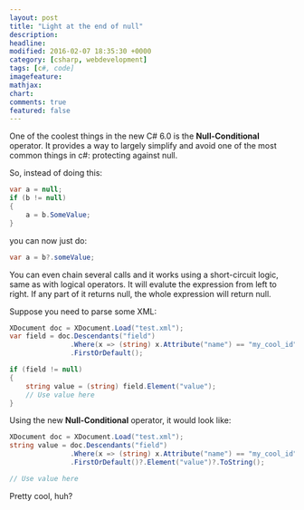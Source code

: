 ```yaml
---
layout: post
title: "Light at the end of null"
description:
headline:
modified: 2016-02-07 18:35:30 +0000
category: [csharp, webdevelopment]
tags: [c#, code]
imagefeature:
mathjax:
chart:
comments: true
featured: false
---
```


One of the coolest things in the new C# 6.0 is the **Null-Conditional** operator. It provides a way to largely simplify and avoid one of the most common things in c#: protecting against null.

So, instead of doing this:

```csharp
var a = null;
if (b != null)
{
    a = b.SomeValue;
}
```

you can now just do:

```csharp
var a = b?.someValue;
```

You can even chain several calls and it works using a short-circuit logic, same as with logical operators.
It will evalute the expression from left to right. If any part of it returns null, the whole expression will return null.

Suppose you need to parse some XML:

```csharp
XDocument doc = XDocument.Load("test.xml");
var field = doc.Descendants("field")
               .Where(x => (string) x.Attribute("name") == "my_cool_id")
               .FirstOrDefault();

if (field != null)
{
    string value = (string) field.Element("value");
    // Use value here
}
```

Using the new **Null-Conditional** operator, it would look like:

```csharp
XDocument doc = XDocument.Load("test.xml");
string value = doc.Descendants("field")
               .Where(x => (string) x.Attribute("name") == "my_cool_id")
               .FirstOrDefault()?.Element("value")?.ToString();

// Use value here
```

Pretty cool, huh?
